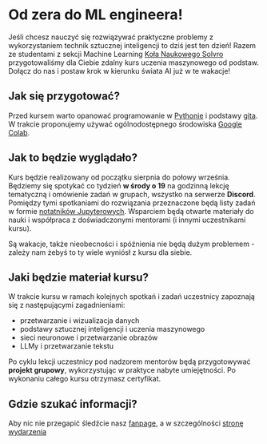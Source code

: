 # Od zera do ML engineera!
Jeśli chcesz nauczyć się rozwiązywać praktyczne problemy z wykorzystaniem technik sztucznej inteligencji to dziś jest ten dzień! Razem ze studentami z sekcji Machine Learning [Koła Naukowego Solvro](https://www.facebook.com/knsolvro) przygotowaliśmy dla Ciebie zdalny kurs uczenia maszynowego od podstaw. Dołącz do nas i postaw krok w kierunku świata AI już w te wakacje! 
## Jak się przygotować?
Przed kursem warto opanować programowanie w [Pythonie](https://www.python.org/about/gettingstarted/) i podstawy [gita](https://docs.solvro.pl/git-github/intro/5-github/). W trakcie proponujemy używać ogólnodostępnego środowiska [Google Colab](https://colab.research.google.com).
## Jak to będzie wyglądało?
Kurs będzie realizowany od początku sierpnia do połowy września. Będziemy się spotykać co tydzień **w środy o 19** na godzinną lekcję tematyczną i omówienie zadań w grupach, wszystko na serwerze **Discord**. Pomiędzy tymi spotkaniami do rozwiązania przeznaczone będą listy zadań w formie [notatników Jupyterowych](https://docs.jupyter.org/en/latest/running.html). Wsparciem będą otwarte materiały do nauki i współpraca z doświadczonymi mentorami (i innymi uczestnikami kursu).

Są wakacje, także nieobecności i spóźnienia nie będą dużym problemem - zależy nam żebyś to ty wiele wyniósł z kursu dla siebie.
## Jaki będzie materiał kursu?
W trakcie kursu w ramach kolejnych spotkań i zadań uczestnicy zapoznają się z następującymi zagadnieniami:
- przetwarzanie i wizualizacja danych
- podstawy sztucznej inteligencji i uczenia maszynowego
- sieci neuronowe i przetwarzanie obrazów
- LLMy i przetwarzanie tekstu

Po cyklu lekcji uczestnicy pod nadzorem mentorów będą przygotowywać **projekt grupowy**, wykorzystując w praktyce nabyte umiejętności. Po wykonaniu całego kursu otrzymasz certyfikat.
## Gdzie szukać informacji?
Aby nic nie przegapić śledźcie nasz [fanpage](https://www.facebook.com/knsolvro), a w szczególności [stronę wydarzenia](https://www.facebook.com/events/706598762353315/)
